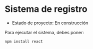 <h1>Sistema de registro</h1>

- Estado de proyecto: En construcción

Para ejecutar el sistema, debes poner:

```npm install react```
